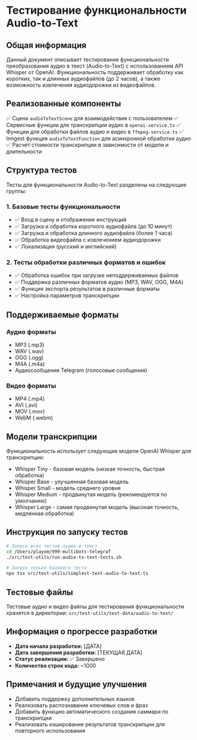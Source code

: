 # Тестирование функциональности Audio-to-Text

## Общая информация

Данный документ описывает тестирование функциональности преобразования аудио в текст (Audio-to-Text) с использованием API Whisper от OpenAI. Функциональность поддерживает обработку как коротких, так и длинных аудиофайлов (до 2 часов), а также возможность извлечения аудиодорожки из видеофайлов.

## Реализованные компоненты
✅ Сцена `audioToTextScene` для взаимодействия с пользователем
✅ Сервисные функции для транскрипции аудио в `openai-service.ts`
✅ Функции для обработки файлов аудио и видео в `ffmpeg-service.ts`
✅ Inngest функция `audioToTextFunction` для асинхронной обработки аудио
✅ Расчет стоимости транскрипции в зависимости от модели и длительности

## Структура тестов

Тесты для функциональности Audio-to-Text разделены на следующие группы:

### 1. Базовые тесты функциональности

- ✅ Вход в сцену и отображение инструкций
- ✅ Загрузка и обработка короткого аудиофайла (до 10 минут)
- ✅ Загрузка и обработка длинного аудиофайла (более 1 часа)
- ✅ Обработка видеофайла с извлечением аудиодорожки
- ✅ Локализация (русский и английский)

### 2. Тесты обработки различных форматов и ошибок

- ✅ Обработка ошибок при загрузке неподдерживаемых файлов
- ✅ Поддержка различных форматов аудио (MP3, WAV, OGG, M4A)
- ✅ Функция экспорта результатов в различные форматы
- ✅ Настройка параметров транскрипции

## Поддерживаемые форматы

### Аудио форматы
- MP3 (.mp3)
- WAV (.wav)
- OGG (.ogg)
- M4A (.m4a)
- Аудиосообщения Telegram (голосовые сообщения)

### Видео форматы
- MP4 (.mp4)
- AVI (.avi)
- MOV (.mov)
- WebM (.webm)

## Модели транскрипции

Функциональность использует следующие модели OpenAI Whisper для транскрипции:
- Whisper Tiny - базовая модель (низкая точность, быстрая обработка)
- Whisper Base - улучшенная базовая модель
- Whisper Small - модель среднего уровня
- Whisper Medium - продвинутая модель (рекомендуется по умолчанию)
- Whisper Large - самая продвинутая модель (высокая точность, медленная обработка)

## Инструкция по запуску тестов

```bash
# Запуск всех тестов аудио-в-текст
cd /Users/playom/999-multibots-telegraf
./src/test-utils/run-audio-to-text-tests.sh

# Запуск только базового теста
npx tsx src/test-utils/simplest-test-audio-to-text.ts
```

## Тестовые файлы

Тестовые аудио и видео файлы для тестирования функциональности хранятся в директории:
`src/test-utils/test-data/audio-to-text/`

## Информация о прогрессе разработки

- **Дата начала разработки:** [ДАТА]
- **Дата завершения разработки:** [ТЕКУЩАЯ ДАТА]
- **Статус реализации:** ✅ Завершено
- **Количество строк кода:** ~1000

## Примечания и будущие улучшения

- Добавить поддержку дополнительных языков
- Реализовать распознавание ключевых слов и фраз
- Добавить функцию автоматического создания саммари по транскрипции
- Реализовать кэширование результатов транскрипции для повторного использования 